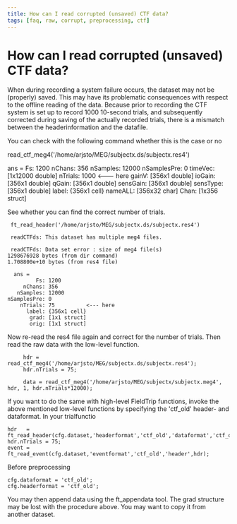 ```yaml
---
title: How can I read corrupted (unsaved) CTF data?
tags: [faq, raw, corrupt, preprocessing, ctf]
---
```


# How can I read corrupted (unsaved) CTF data?

When during recording a system failure occurs, the dataset may not be (properly) saved. This may have its problematic consequences with respect to the offline reading of the data. Because prior to recording the CTF system is set up to record 1000 10-second trials, and subsequently corrected during saving of the actually recorded trials, there is a mismatch between the headerinformation and the datafile.

You can check with the following command whether this is the case or no

read_ctf_meg4('/home/arjsto/MEG/subjectx.ds/subjectx.res4')

ans =
Fs: 1200
nChans: 356
nSamples: 12000
nSamplesPre: 0
timeVec: [1x12000 double]
nTrials: 1000 <--- here
gainV: [356x1 double]
ioGain: [356x1 double]
qGain: [356x1 double]
sensGain: [356x1 double]
sensType: [356x1 double]
label: {356x1 cell}
nameALL: [356x32 char]
Chan: [1x356 struct]

See whether you can find the correct number of trials.

     ft_read_header('/home/arjsto/MEG/subjectx.ds/subjectx.res4')

     readCTFds: This dataset has multiple meg4 files.

     readCTFds: Data set error : size of meg4 file(s)
    1298676928 bytes (from dir command)
    1.708800e+10 bytes (from res4 file)

      ans =
             Fs: 1200
         nChans: 356
       nSamples: 12000
    nSamplesPre: 0
        nTrials: 75          <--- here
          label: {356x1 cell}
           grad: [1x1 struct]
           orig: [1x1 struct]


Now re-read the res4 file again and correct for the number of trials. Then read the raw data with the low-level function.

         hdr = read_ctf_meg4('/home/arjsto/MEG/subjectx.ds/subjectx.res4');
         hdr.nTrials = 75;

         data = read_ctf_meg4('/home/arjsto/MEG/subjectx/subjectx.meg4', hdr, 1, hdr.nTrials*12000);



If you want to do the same with high-level FieldTrip functions, invoke the above mentioned low-level functions by specifying the 'ctf_old' header- and dataformat. In your trialfunctio

    hdr   = ft_read_header(cfg.dataset,'headerformat','ctf_old','dataformat','ctf_old');
    hdr.nTrials = 75;
    event = ft_read_event(cfg.dataset,'eventformat','ctf_old','header',hdr);

Before preprocessing

    cfg.dataformat = 'ctf_old';
    cfg.headerformat = 'ctf_old';

You may then append data using the ft_appendata tool. The grad structure may be lost with the procedure above. You may want to copy it from another dataset.
